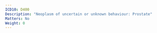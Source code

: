 ```yaml
---
ICD10: D400
Description: "Neoplasm of uncertain or unknown behaviour: Prostate"
Matters: No
Weight: 0
---
```

